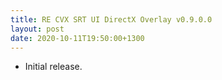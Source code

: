 ```yaml
---
title: RE CVX SRT UI DirectX Overlay v0.9.0.0
layout: post
date: 2020-10-11T19:50:00+1300
---
```

* Initial release.
